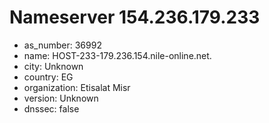 # Nameserver 154.236.179.233

* as_number: 36992
* name: HOST-233-179.236.154.nile-online.net.
* city: Unknown
* country: EG
* organization: Etisalat Misr
* version: Unknown
* dnssec: false
